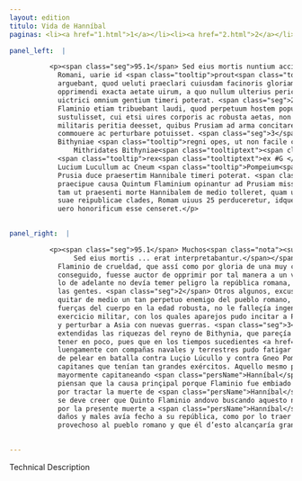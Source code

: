```yaml
---
layout: edition
titulo: Vida de Hanníbal
paginas: <li><a href="1.html">1</a></li><li><a href="2.html">2</a></li><li><a href="3.html">3</a></li><li><a href="4.html">4</a></li><li><a href="5.html">5</a></li><li><a href="6.html">6</a></li><li><a href="7.html">7</a></li><li><a href="8.html">8</a></li><li><a href="9.html">9</a></li><li><a href="10.html">10</a></li><li><a href="11.html">11</a></li><li><a href="12.html">12</a></li><li><a href="13.html">13</a></li><li><a href="14.html">14</a></li><li><a href="15.html">15</a></li><li><a href="16.html">16</a></li><li><a href="17.html">17</a></li><li><a href="18.html">18</a></li><li><a href="19.html">19</a></li><li><a href="20.html">20</a></li><li><a href="21.html">21</a></li><li><a href="22.html">22</a></li><li><a href="23.html">23</a></li><li><a href="24.html">24</a></li><li><a href="25.html">25</a></li><li><a href="26.html">26</a></li><li><a href="27.html">27</a></li><li><a href="28.html">28</a></li><li><a href="29.html">29</a></li><li><a href="30.html">30</a></li><li><a href="31.html">31</a></li><li><a href="32.html">32</a></li><li><a href="33.html">33</a></li><li><a href="34.html">34</a></li><li><a href="35.html">35</a></li><li><a href="36.html">36</a></li><li><a href="37.html">37</a></li><li><a href="38.html">38</a></li><li><a href="39.html">39</a></li><li><a href="40.html">40</a></li><li><a href="41.html">41</a></li><li><a href="42.html">42</a></li><li><a href="43.html">43</a></li><li><a href="44.html">44</a></li><li><a href="45.html">45</a></li><li><a href="46.html">46</a></li><li><a href="47.html">47</a></li><li><a href="48.html">48</a></li><li><a href="49.html">49</a></li><li><a href="50.html">50</a></li><li><a href="51.html">51</a></li><li><a href="52.html">52</a></li><li><a href="53.html">53</a></li><li><a href="54.html">54</a></li><li><a href="55.html">55</a></li><li><a href="56.html">56</a></li><li><a href="57.html">57</a></li><li><a href="58.html">58</a></li><li><a href="59.html">59</a></li><li><a href="60.html">60</a></li><li><a href="61.html">61</a></li><li><a href="62.html">62</a></li><li><a href="63.html">63</a></li><li><a href="64.html">64</a></li><li><a href="65.html">65</a></li><li><a href="66.html">66</a></li><li><a href="67.html">67</a></li><li><a href="68.html">68</a></li><li><a href="69.html">69</a></li><li><a href="70.html">70</a></li><li><a href="71.html">71</a></li><li><a href="72.html">72</a></li><li><a href="73.html">73</a></li><li><a href="74.html">74</a></li><li><a href="75.html">75</a></li><li><a href="76.html">76</a></li><li><a href="77.html">77</a></li><li><a href="78.html">78</a></li><li><a href="79.html">79</a></li><li><a href="80.html">80</a></li><li><a href="81.html">81</a></li><li><a href="82.html">82</a></li><li><a href="83.html">83</a></li><li><a href="84.html">84</a></li><li><a href="85.html">85</a></li><li><a href="86.html">86</a></li><li><a href="87.html">87</a></li><li><a href="88.html">88</a></li><li><a href="89.html">89</a></li><li><a href="90.html">90</a></li><li><a href="91.html">91</a></li><li><a href="92.html">92</a></li><li><a href="93.html">93</a></li><li><a href="94.html">94</a></li><li><a href="95.html">95</a></li><li><a href="96.html">96</a></li>

panel_left:  |

          <p><span class="seg">95.1</span> Sed eius mortis nuntium accipientes
            Romani, uarie id <span class="tooltip">prout<span class="tooltiptext">pro ut #F </span></span> cuiusque ingenium erat interpretabantur. Plaerique Flaminium crudelitatis
            arguebant, quod ueluti praeclari cuiusdam facinoris gloriam adepturus auctor extitisset
            opprimendi exacta aetate uirum, a quo nullum ulterius periculum reipublicae iam prope
            uictrici omnium gentium timeri poterat. <span class="seg">2</span> Quidam uero factum excusantes,
            Flaminio etiam tribuebant laudi, quod perpetuum hostem populi Romani de medio
            sustulisset, cui etsi uires corporis ac robusta aetas, non tamen ingenium consilium rei
            militaris peritia deesset, quibus Prusiam ad arma concitare, Asiamque nouis bellis
            commouere ac perturbare potuisset. <span class="seg">3</span> Erant enim per id tempus ita amplae
            Bithyniae <span class="tooltip">regni opes, ut non facile contendendae uiderentur. Nam posteris temporibus
                Mithridates Bithyniae<span class="tooltiptext"><span class="om"><i>om. </i></span> #G </span></span>
            <span class="tooltip">rex<span class="tooltiptext">ex #G </span></span> diu naualibis terrestribusque copiis populum Romanum fatigauit, aduersusque
            Lucium Lucullum ac Cneum <span class="tooltip">Pompeium<span class="tooltiptext">Pompeum #P #U </span></span> praestantissimos imperatores cum magnis exercitibus in acie stetit. Idem a rege
            Prusia duce praesertim Hannibale timeri poterat. <span class="seg">4</span> Quare nonnulli ea
            praecipue causa Quintum Flaminium opinantur ad Prusiam missum esse legatum, ut <span class="tooltip">Hannibalis necem<span class="tooltiptext">de Anibalis nece #M #R #S #U de Hanibalis nece #F #N #P #W Hannibalis nece #E #r #s </span></span> secretis consiliis agitaret. Verum credere libet hoc quaesitum esse a Quinto non
            tam ut praesenti morte Hannibalem de medio tolleret, quam ut homo qui tot inflixerat
            suae reipublicae clades, Romam uiuus 25 perduceretur, idque populo Romano utile, sibi
            uero honorificum esse censeret.</p>
        

panel_right:  |

          <p><span class="seg">95.1</span> Muchos<span class="nota"><sup>36</sup><span class="texto_nota">P. omite
                Sed eius mortis ... erat interpretabantur.</span></span> reprehendían a
            Flaminio de crueldad, que assí como por gloria de una muy clara fazaña que oviesse
            conseguido, fuesse auctor de opprimir por tal manera a un varón tan anciano, de quien en
            lo de adelante no devía temer peligro la república romana, ya quasi vencedora de todas
            las gentes. <span class="seg">2</span> Otros algunos, excusando lo fecho, aun loavan a Flaminio en
            quitar de medio un tan perpetuo enemigo del pueblo romano, pues que, si le faltavan las
            fuerças del cuerpo en la edad robusta, no le falleçía ingenio y consejo y enseñança del
            exercicio militar, con los quales aparejos pudo incitar a Prusia a las armas y commover
            y perturbar a Asia con nuevas guerras. <span class="seg">3</span> Ca por el mesmo tiempo eran tan
            extendidas las riquezas del reyno de Bithynia, que pareçía no se dever assí ligeramente
            tener en poco, pues que en los tiempos sucedientes <a href="../public/images/1491/181v.png" target="new"><img class="facs" src="../public/images/1491/1491.jpg"/></a>[181v,a] Mithridates, rey de Bithynia,
            luengamente con compañas navales y terrestres pudo fatigar al pueblo romano y ovo osadía
            de pelear en batalla contra Luçio Lúcullo y contra Gneo Pompeyo, tan prinçipales
            capitanes que tenían tan grandes exércitos. Aquello mesmo podieran temer del rey Prusia,
            mayormente capitaneando <span class="persName">Hanníbal</span>. <span class="seg">4</span> Assí que algunos
            piensan que la causa prinçipal porque Flaminio fue embiado embaxador al rey Prusia, fue
            por tractar la muerte de <span class="persName">Hanníbal</span> con secretos consejos. Con todo,
            se deve creer que Quinto Flaminio andovo buscando aquesto no tanto por quitar de medio
            por la presente muerte a <span class="persName">Hanníbal</span>, como a ombre que tan grandes
            daños y males avía fecho a su república, como por lo traer bivo a Roma, estimándose
            provechoso al pueblo romano y que él d’esto alcançaría grande honra.</p>
        

---
```


Technical Description 